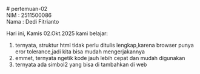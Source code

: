 # pertemuan-02<br>
NIM : 2511500086<br>
Nama : Dedi Fitrianto<br>

Hari ini, Kamis 02.Okt.2025 kami belajar:<br>
1) ternyata, struktur html tidak perlu ditulis lengkap,karena browser punya eror tolerance,jadi kita bisa mudah mengerjakannya<br>
2) emmet, ternyata ngetik kode jauh lebih cepat dan mudah digunakan
3) ternyata ada simbol2 yang bisa di tambahkan di web